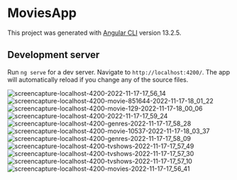 # MoviesApp

This project was generated with [Angular CLI](https://github.com/angular/angular-cli) version 13.2.5.

## Development server

Run `ng serve` for a dev server. Navigate to `http://localhost:4200/`. The app will automatically reload if you change any of the source files.

![screencapture-localhost-4200-2022-11-17-17_56_14](https://user-images.githubusercontent.com/64332249/202481435-81feb2d9-36c4-49d3-a543-46f30fd2cad9.png)
![screencapture-localhost-4200-movie-851644-2022-11-17-18_01_22](https://user-images.githubusercontent.com/64332249/202481471-8580e146-793f-4b4c-92b9-3e8c833962df.png)
![screencapture-localhost-4200-movie-129-2022-11-17-18_00_06](https://user-images.githubusercontent.com/64332249/202481496-905e27c6-ad57-4006-8f96-88e71f083402.png)
![screencapture-localhost-4200-2022-11-17-17_59_24](https://user-images.githubusercontent.com/64332249/202481508-ce16637a-f209-4755-9dbc-80e549e311f2.png)
![screencapture-localhost-4200-genres-2022-11-17-17_58_28](https://user-images.githubusercontent.com/64332249/202481520-12aea278-32b8-4175-971f-ef2a2eaaae73.png)
![screencapture-localhost-4200-movie-10537-2022-11-17-18_03_37](https://user-images.githubusercontent.com/64332249/202481814-d9421f79-6cef-45ab-95c6-e70ef9dd5271.png)
![screencapture-localhost-4200-genres-2022-11-17-17_58_09](https://user-images.githubusercontent.com/64332249/202481524-1f223f54-2aab-4e9e-bfda-4f70820d6eaa.png)
![screencapture-localhost-4200-tvshows-2022-11-17-17_57_49](https://user-images.githubusercontent.com/64332249/202481526-06f51fdf-8b77-438d-a368-42121726ceed.png)
![screencapture-localhost-4200-tvshows-2022-11-17-17_57_30](https://user-images.githubusercontent.com/64332249/202481545-d35055f5-97dd-4957-9c9c-05e087bb8fa3.png)
![screencapture-localhost-4200-tvshows-2022-11-17-17_57_10](https://user-images.githubusercontent.com/64332249/202481580-695d8fb9-1ed5-407c-b518-17d13155d8c1.png)
![screencapture-localhost-4200-movies-2022-11-17-17_56_41](https://user-images.githubusercontent.com/64332249/202481630-04ca08fb-2908-4f12-b593-4d62680a484d.png)

